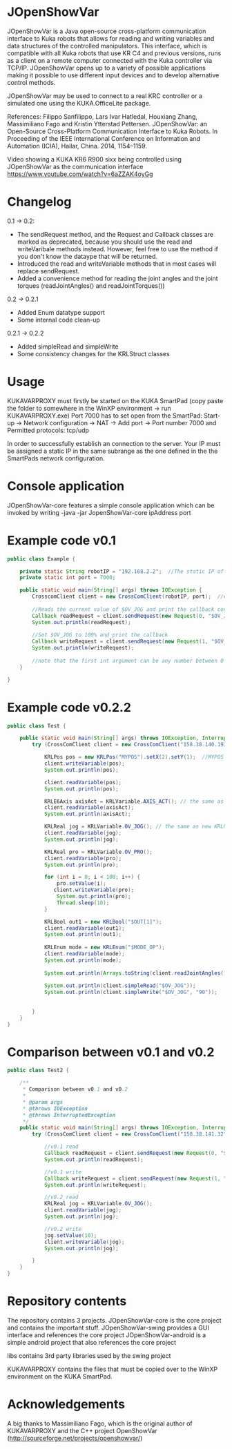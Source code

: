 JOpenShowVar
============

JOpenShowVar is a Java open-source cross-platform communication interface to Kuka robots that allows for 
reading and writing variables and data structures of the controlled manipulators. This interface, which is
compatible with all Kuka robots that use KR C4 and previous versions, runs as a client on a remote computer 
connected with the Kuka controller via TCP/IP. JOpenShowVar opens up to a variety of possible applications 
making it possible to use different input devices and to develop alternative control methods.

JOpenShowVar may be used to connect to a real KRC controller or a simulated one using the KUKA.OfficeLite package.

References:
Filippo Sanfilippo, Lars Ivar Hatledal, Houxiang Zhang, Massimiliano Fago and Kristin Ytterstad Pettersen. JOpenShowVar: an Open-Source Cross-Platform Communication Interface to Kuka Robots. In Proceeding of the IEEE International Conference on Information and Automation (ICIA), Hailar, China. 2014, 1154–1159.

Video showing a KUKA KR6 R900 sixx being controlled using JOpenShowVar as the communication interface
https://www.youtube.com/watch?v=6aZZAK4oyGg



Changelog
===========
0.1 -> 0.2:
* The sendRequest method, and the Request and Callback classes are marked as deprecated, because you should use the read and writeVaribale methods instead. However, feel free to use the method if you don't know the dataype that will be returned. 
* Introduced the read and writeVariable methods that in most cases will replace sendRequest.
* Added a convenience method for reading the joint angles and the joint torques (readJointAngles() and readJointTorques())

0.2 -> 0.2.1 
* Added Enum datatype support 
* Some internal code clean-up 
 
 0.2.1 -> 0.2.2
 * Added simpleRead and simpleWrite
 * Some consistency changes for the KRLStruct classes


Usage
=========
KUKAVARPROXY must firstly be started on the KUKA SmartPad (copy paste the folder to somewhere in the WinXP environment -> run KUKAVARPROXY.exe)
Port 7000 has to set open from the SmartPad:
Start-up -> Network configuration -> NAT -> Add port -> Port number 7000 and Permitted protocols: tcp/udp 

In order to successfully establish an connection to the server. Your IP must be assigned a static IP in the same subrange as the one defined in the the SmartPads network configuration.

Console application
============
JOpenShowVar-core features a simple console application which can be invoked by writing -java -jar JopenShowVar-core ipAddress port 


Example code v0.1
===========

```java
public class Example {

	private static String robotIP = "192.168.2.2";  //The static IP of the robot 
	private static int port = 7000;

	public static void main(String[] args) throws IOException {
		CrosscomClient client = new CrossComClient(robotIP, port);  //establish connection
		
		//Reads the current value of $OV_JOG and print the callback containing the value
		Callback readRequest = client.sendRequest(new Request(0, "$OV_JOG")); //read request
		System.out.println(readRequest);
		
		//Set $OV_JOG to 100% and print the callback
		Callback writeRequest = client.sendRequest(new Request(1, "$OV_JOG", "100")); //write request
		System.out.println(writeRequest);
		
		//note that the first int argument can be any number between 0 and 99. It is simply an id given to the request so that it can be tracked. 
	}

}
```


Example code v0.2.2
===========
```java
public class Test {

    public static void main(String[] args) throws IOException, InterruptedException {
        try (CrossComClient client = new CrossComClient("158.38.140.193", 7000)) {

            KRLPos pos = new KRLPos("MYPOS").setX(2).setY(1);  //MYPOS is defined manually in $config.dat
            client.writeVariable(pos);
            System.out.println(pos);

            client.readVariable(pos);
            System.out.println(pos);

            KRLE6Axis axisAct = KRLVariable.AXIS_ACT(); // the same as new KRLE6Axis($AXIS_ACT)
            client.readVariable(axisAct);
            System.out.println(axisAct);

            KRLReal jog = KRLVariable.OV_JOG(); // the same as new KRLReal($OV_JOG)
            client.readVariable(jog);
            System.out.println(jog);

            KRLReal pro = KRLVariable.OV_PRO();
            client.readVariable(pro);
            System.out.println(pro);

            for (int i = 0; i < 100; i++) {
                pro.setValue(i);
               client.writeVariable(pro);
                System.out.println(pro);
                Thread.sleep(10);
            }

            KRLBool out1 = new KRLBool("$OUT[1]");
            client.readVariable(out1);
            System.out.println(out1);
            
            KRLEnum mode = new KRLEnum("$MODE_OP");
            client.readVariable(mode);
            System.out.println(mode);
            
            System.out.println(Arrays.toString(client.readJointAngles()));
			
			System.out.println(client.simpleRead("$OV_JOG"));
			System.out.println(client.simpleWrite("$OV_JOG", "90"));
			
            
        }
    }
}
```

Comparison between v0.1 and v0.2
=================
```java
public class Test2 {

    /**
     * Comparison between v0.1 and v0.2
     *
     * @param args
     * @throws IOException
     * @throws InterruptedException
     */
    public static void main(String[] args) throws IOException, InterruptedException {
        try (CrossComClient client = new CrossComClient("158.38.141.32", 7000)) {

            //v0.1 read
            Callback readRequest = client.sendRequest(new Request(0, "$OV_JOG")); 
            System.out.println(readRequest);

            //v0.1 write
            Callback writeRequest = client.sendRequest(new Request(1, "$OV_JOG", "100")); 
            System.out.println(writeRequest);

            //v0.2 read
            KRLReal jog = KRLVariable.OV_JOG();
            client.readVariable(jog);
            System.out.println(jog);

            //v0.2 write
            jog.setValue(10);
            client.writeVariable(jog);
            System.out.println(jog);

        }
    }
}
```

Repository contents
==================
The repository contains 3 projects.
JOpenShowVar-core is the core project and contains the important stuff.
JOpenShowVar-swing provides a GUI interface and references the core project
JOpenShowVar-android is a simple android project that also references the core project

libs contains 3rd party libraries used by the swing project

KUKAVARPROXY contains the files that must be copied over to the WinXP environment on the KUKA SmartPad.

Acknowledgements
==============
A big thanks to Massimiliano Fago, which is the original author of KUKAVARPROXY and the C++ project OpenShowVar (http://sourceforge.net/projects/openshowvar/)
